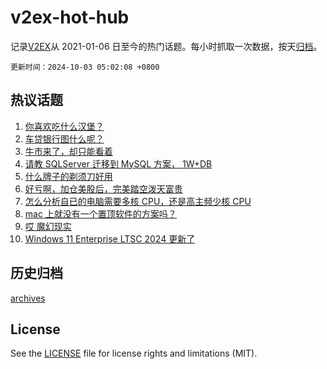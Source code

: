 # v2ex-hot-hub

 记录[V2EX](https://www.v2ex.com/)从 2021-01-06 日至今的热门话题。每小时抓取一次数据，按天[归档](archives)。

`更新时间：2024-10-03 05:02:08 +0800`

## 热议话题

1. [你喜欢吃什么汉堡？](https://www.v2ex.com/t/1077354)
1. [车贷银行图什么呢？](https://www.v2ex.com/t/1077371)
1. [牛市来了，却只能看着](https://www.v2ex.com/t/1077355)
1. [请教 SQLServer 迁移到 MySQL 方案， 1W+DB](https://www.v2ex.com/t/1077367)
1. [什么牌子的剃须刀好用](https://www.v2ex.com/t/1077401)
1. [好亏啊，加仓美股后，完美踏空泼天富贵](https://www.v2ex.com/t/1077380)
1. [怎么分析自已的电脑需要多核 CPU，还是高主频少核 CPU](https://www.v2ex.com/t/1077418)
1. [mac 上就没有一个置顶软件的方案吗？](https://www.v2ex.com/t/1077366)
1. [哎 魔幻现实](https://www.v2ex.com/t/1077370)
1. [Windows 11 Enterprise LTSC 2024 更新了](https://www.v2ex.com/t/1077388)

## 历史归档

[archives](archives)

## License

See the [LICENSE](LICENSE) file for license rights and limitations (MIT).
